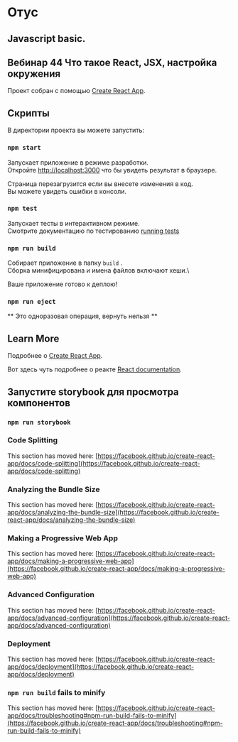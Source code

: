 # Отус

## Javascript basic.

## Вебинар 44 Что такое React, JSX, настройка окружения

Проект собран с помощью [Create React App](https://github.com/facebook/create-react-app).

## Скрипты

В директории проекта вы можете запустить:

### `npm start`

Запускает приложение в режиме разработки.\
Откройте [http://localhost:3000](http://localhost:3000) что бы увидеть результат в браузере.

Страница перезагрузится если вы внесете изменения в код.\
Вы можете увидеть ошибки в консоли.

### `npm test`

Запускает тесты в интерактивном режиме.\
Смотрите документацию по тестированию [running tests](https://facebook.github.io/create-react-app/docs/running-tests)

### `npm run build`

Собирает приложение в папку `build` .\
Сборка минифицирована и имена файлов включают хеши.\

Ваше приложение готово к деплою!

### `npm run eject`

** Это одноразовая операция, вернуть нельзя **

## Learn More

Подробнее о [Create React App](https://facebook.github.io/create-react-app/docs/getting-started).

Вот здесь чуть подробнее о реакте [React documentation](https://reactjs.org/).

## Запустите storybook для просмотра компонентов

### `npm run storybook`

### Code Splitting

This section has moved here: [https://facebook.github.io/create-react-app/docs/code-splitting](https://facebook.github.io/create-react-app/docs/code-splitting)

### Analyzing the Bundle Size

This section has moved here: [https://facebook.github.io/create-react-app/docs/analyzing-the-bundle-size](https://facebook.github.io/create-react-app/docs/analyzing-the-bundle-size)

### Making a Progressive Web App

This section has moved here: [https://facebook.github.io/create-react-app/docs/making-a-progressive-web-app](https://facebook.github.io/create-react-app/docs/making-a-progressive-web-app)

### Advanced Configuration

This section has moved here: [https://facebook.github.io/create-react-app/docs/advanced-configuration](https://facebook.github.io/create-react-app/docs/advanced-configuration)

### Deployment

This section has moved here: [https://facebook.github.io/create-react-app/docs/deployment](https://facebook.github.io/create-react-app/docs/deployment)

### `npm run build` fails to minify

This section has moved here: [https://facebook.github.io/create-react-app/docs/troubleshooting#npm-run-build-fails-to-minify](https://facebook.github.io/create-react-app/docs/troubleshooting#npm-run-build-fails-to-minify)
